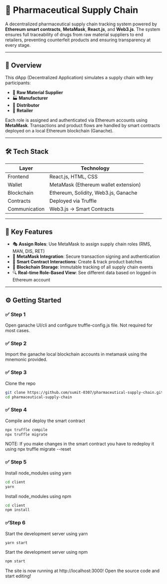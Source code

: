 # 💊 Pharmaceutical Supply Chain

A decentralized pharmaceutical supply chain tracking system powered by **Ethereum smart contracts**, **MetaMask**, **React.js**, and **Web3.js**. The system ensures full traceability of drugs from raw material suppliers to end retailers, preventing counterfeit products and ensuring transparency at every stage.

---

## 🚀 Overview

This dApp (Decentralized Application) simulates a supply chain with key participants:

- 🧪 **Raw Material Supplier**
- 🏭 **Manufacturer**
- 🚚 **Distributor**
- 🏪 **Retailer**

Each role is assigned and authenticated via Ethereum accounts using **MetaMask**. Transactions and product flows are handled by smart contracts deployed on a local Ethereum blockchain (Ganache).

---

## 🛠️ Tech Stack

| Layer       | Technology                                 |
|-------------|---------------------------------------------|
| Frontend    | React.js, HTML, CSS                        |
| Wallet      | MetaMask (Ethereum wallet extension)       |
| Blockchain  | Ethereum, Solidity, Web3.js, Ganache       |
| Contracts   | Deployed via Truffle                       |
| Communication | Web3.js → Smart Contracts                |

---

## 📸 Key Features

- 🎭 **Assign Roles**: Use MetaMask to assign supply chain roles (RMS, MAN, DIS, RET)
- 🔐 **MetaMask Integration**: Secure transaction signing and authentication
- 🧾 **Smart Contract Interactions**: Create & track product batches
- 🔗 **Blockchain Storage**: Immutable tracking of all supply chain events
- 🔍 **Real-time Role-Based View**: See different data based on logged-in Ethereum account

---

## ⚙️ Getting Started

### ✅ Step 1
Open ganache UI/cli and configure truffle-config.js file. Not required for most cases.

### ✅ Step 2
Import the ganache local blockchain accounts in metamask using the mnemonic provided.

### ✅ Step 3
Clone the repo 
```bash
git clone https://github.com/sumit-0307/pharmaceutical-supply-chain.git
cd pharmaceutical-supply-chain
```

### ✅ Step 4
Compile and deploy the smart contract
```bash
npx truffle compile
npx truffle migrate
```
NOTE: If you make changes in the smart contract you have to redeploy it using npx truffle migrate --reset

### ✅ Step 5
Install node_modules using yarn
```bash
cd client
yarn
```
Install node_modules using npm
```bash
cd client
npm install
```
### ✅Step 6
Start the development server using yarn
```bash
yarn start
```
Start the development server using npm
```bash
npm start
```
The site is now running at http://localhost:3000! Open the source code and start editing!
